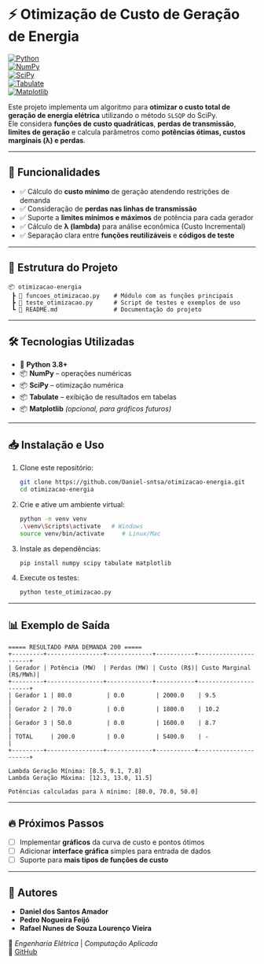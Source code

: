 # ⚡ Otimização de Custo de Geração de Energia  

[![Python](https://img.shields.io/badge/Python-3.8+-blue.svg?logo=python&logoColor=white)](https://www.python.org/)  
[![NumPy](https://img.shields.io/badge/NumPy-1.24+-orange.svg?logo=numpy&logoColor=white)](https://numpy.org/)  
[![SciPy](https://img.shields.io/badge/SciPy-1.10+-green.svg?logo=scipy&logoColor=white)](https://scipy.org/)  
[![Tabulate](https://img.shields.io/badge/Tabulate-Library-yellow.svg)](https://pypi.org/project/tabulate/)  
[![Matplotlib](https://img.shields.io/badge/Matplotlib-Optional-lightblue.svg?logo=plotly&logoColor=white)](https://matplotlib.org/)

Este projeto implementa um algoritmo para **otimizar o custo total de geração de energia elétrica** utilizando o método `SLSQP` do SciPy.  
Ele considera **funções de custo quadráticas**, **perdas de transmissão**, **limites de geração** e calcula parâmetros como **potências ótimas, custos marginais (λ) e perdas**.

---

## 🚀 Funcionalidades
- ✅ Cálculo do **custo mínimo** de geração atendendo restrições de demanda  
- ✅ Consideração de **perdas nas linhas de transmissão**  
- ✅ Suporte a **limites mínimos e máximos** de potência para cada gerador  
- ✅ Cálculo de **λ (lambda)** para análise econômica (Custo Incremental) 
- ✅ Separação clara entre **funções reutilizáveis** e **códigos de teste**

---

## 📂 Estrutura do Projeto
```
📦 otimizacao-energia
 ┣ 📜 funcoes_otimizacao.py    # Módulo com as funções principais
 ┣ 📜 teste_otimizacao.py      # Script de testes e exemplos de uso
 ┗ 📜 README.md                # Documentação do projeto
```

---

## 🛠️ Tecnologias Utilizadas
- 🐍 **Python 3.8+**
- 📦 **NumPy** – operações numéricas
- 📦 **SciPy** – otimização numérica
- 📦 **Tabulate** – exibição de resultados em tabelas
- 📦 **Matplotlib** *(opcional, para gráficos futuros)*

---

## 📥 Instalação e Uso

1. Clone este repositório:
   ```bash
   git clone https://github.com/Daniel-sntsa/otimizacao-energia.git
   cd otimizacao-energia
   ```

2. Crie e ative um ambiente virtual:
   ```bash
   python -m venv venv
   .\venv\Scripts\activate   # Windows
   source venv/bin/activate     # Linux/Mac
   ```

3. Instale as dependências:
   ```bash
   pip install numpy scipy tabulate matplotlib
   ```

4. Execute os testes:
   ```bash
   python teste_otimizacao.py
   ```

---

## 📊 Exemplo de Saída
```
===== RESULTADO PARA DEMANDA 200 =====
+---------+----------------+-------------+-----------+----------------------+
| Gerador | Potência (MW)  | Perdas (MW) | Custo (R$)| Custo Marginal (R$/MWh)|
+---------+----------------+-------------+-----------+----------------------+
| Gerador 1 | 80.0          | 0.0         | 2000.0    | 9.5                  |
| Gerador 2 | 70.0          | 0.0         | 1800.0    | 10.2                 |
| Gerador 3 | 50.0          | 0.0         | 1600.0    | 8.7                  |
| TOTAL     | 200.0         | 0.0         | 5400.0    | -                    |
+---------+----------------+-------------+-----------+----------------------+

Lambda Geração Mínima: [8.5, 9.1, 7.8]  
Lambda Geração Máxima: [12.3, 13.0, 11.5]  

Potências calculadas para λ mínimo: [80.0, 70.0, 50.0]
```

---

## 🔥 Próximos Passos
- [ ] Implementar **gráficos** da curva de custo e pontos ótimos  
- [ ] Adicionar **interface gráfica** simples para entrada de dados  
- [ ] Suporte para **mais tipos de funções de custo**  

---

## 👤 Autores
- **Daniel dos Santos Amador**
- **Pedro Nogueira Feijó**
- **Rafael Nunes de Souza Lourenço Vieira**

📌 *Engenharia Elétrica* | *Computação Aplicada*  
🔗 [GitHub](https://github.com/Daniel-sntsa)  
